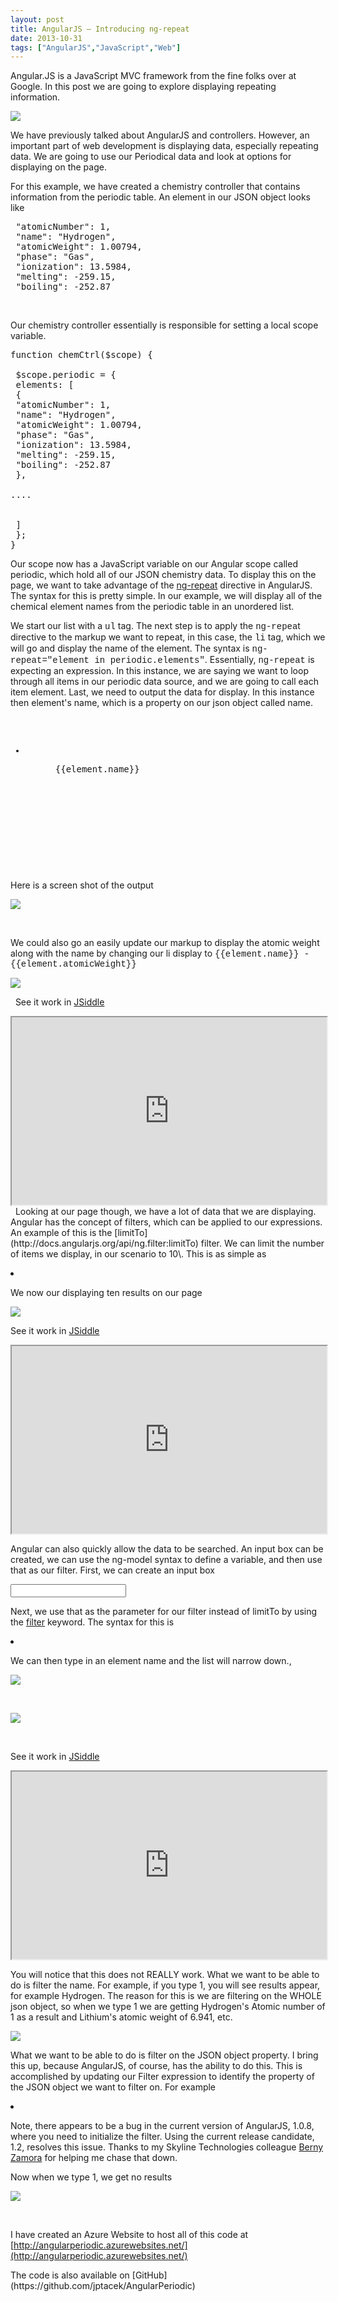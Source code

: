 ```yaml
---
layout: post
title: AngularJS – Introducing ng-repeat
date: 2013-10-31
tags: ["AngularJS","JavaScript","Web"]
---
```


Angular.JS is a JavaScript MVC framework from the fine folks over at Google. In this post we are going to explore displaying repeating information.

![](103113_1053_AngularJSIn1.png)

We have previously talked about AngularJS and controllers. However, an important part of web development is displaying data, especially repeating data. We are going to use our Periodical data and look at options for displaying on the page.

For this example, we have created a chemistry controller that contains information from the periodic table. An element in our JSON object looks like
<pre class="brush: js">
 "atomicNumber": 1,
 "name": "Hydrogen",
 "atomicWeight": 1.00794,
 "phase": "Gas",
 "ionization": 13.5984,
 "melting": -259.15,
 "boiling": -252.87
</pre>

&nbsp;

Our chemistry controller essentially is responsible for setting a local scope variable.

<pre class="brush: js">
function chemCtrl($scope) {

 $scope.periodic = {
 elements: [
 {
 "atomicNumber": 1,
 "name": "Hydrogen",
 "atomicWeight": 1.00794,
 "phase": "Gas",
 "ionization": 13.5984,
 "melting": -259.15,
 "boiling": -252.87
 },

....

&nbsp;
 ]
 };
}
</pre>

Our scope now has a JavaScript variable on our Angular scope called periodic, which hold all of our JSON chemistry data. To display this on the page, we want to take advantage of the [ng-repeat](http://docs.angularjs.org/api/ng.directive:ngRepeat) directive in AngularJS. The syntax for this is pretty simple. In our example, we will display all of the chemical element names from the periodic table in an unordered list.

We start our list with a <span style="font-family: Courier New;">ul</span> tag. The next step is to apply the <span style="font-family: Courier New;">ng-repea</span>t directive to the markup we want to repeat, in this case, the <span style="font-family: Courier New;">li</span> tag, which we will go and display the name of the element. The syntax is <span style="font-family: Courier New;">ng-repeat="element in periodic.elements"</span>. Essentially, <span style="font-family: Courier New;">ng-repeat</span> is expecting an expression. In this instance, we are saying we want to loop through all items in our periodic data source, and we are going to call each item element. Last, we need to output the data for display. In this instance then element's name, which is a property on our json object called name.

<pre class="brush: xml;">
<ul>

<li data-ng-repeat="element in periodic.elements">
<p style="margin-left: 36pt;">{{element.name}}
</p>
 </li>

</ul>

</pre>
&nbsp;

Here is a screen shot of the output

![](103113_1053_AngularJSIn2.png)

&nbsp;

We could also go an easily update our markup to display the atomic weight along with the name by changing our li display to
<span style="font-family: Courier New;">
 {{element.name}} - {{element.atomicWeight}}
</span>

![](103113_1053_AngularJSIn3.png)

&nbsp;
See it work in [JSiddle](http://jsfiddle.net)

<iframe style="width: 100%; height: 300px;" src="http://jsfiddle.net/jhptacek/yj27f/embedded/result,js,html" height="240" width="320"><br />
 Your browser does not allow iFrames.<br />
 </iframe>
&nbsp;
Looking at our page though, we have a lot of data that we are displaying. Angular has the concept of filters, which can be applied to our expressions. An example of this is the [limitTo](http://docs.angularjs.org/api/ng.filter:limitTo) filter. We can limit the number of items we display, in our scenario to 10\. This is as simple as

<span style="font-family: Courier New;"><li data-ng-repeat="element in periodic.elements'limitTo:10 ">
</span>

We now our displaying ten results on our page

![](103113_1053_AngularJSIn4.png)

See it work in [JSiddle](http://jsfiddle.net)

<iframe style="width: 100%; height: 300px;" src="http://jsfiddle.net/jhptacek/bubL6/embedded/result,js,html" height="240" width="320"><br />
  Your browser does not allow iFrames.<br />
  </iframe>

Angular can also quickly allow the data to be searched. An input box can be created, we can use the ng-model syntax to define a variable, and then use that as our filter. First, we can create an input box

<span style="font-family: Courier New;"><input type="text" data-ng-model="elementName"/>
</span>

Next, we use that as the parameter for our filter instead of limitTo by using the [filter](http://docs.angularjs.org/api/ng.filter:filter) keyword. The syntax for this is

<span style="font-family: Courier New;"><li data-ng-repeat="element in periodic.elements ' filter:elementName">
</span>

We can then type in an element name and the list will narrow down.,

![](103113_1053_AngularJSIn5.png)

&nbsp;

![](103113_1053_AngularJSIn6.png)

&nbsp;

See it work in [JSiddle](http://jsfiddle.net)

<iframe style="width: 100%; height: 300px;" src="http://jsfiddle.net/jhptacek/UxcSa/embedded/result,js,html" height="240" width="320"><br />
 Your browser does not allow iFrames.<br />
 </iframe>

You will notice that this does not REALLY work. What we want to be able to do is filter the name. For example, if you type 1, you will see results appear, for example Hydrogen. The reason for this is we are filtering on the WHOLE json object, so when we type 1 we are getting Hydrogen's Atomic number of 1 as a result and Lithium's atomic weight of 6.941, etc.

![](103113_1053_AngularJSIn7.png)

What we want to be able to do is filter on the JSON object property. I bring this up, because AngularJS, of course, has the ability to do this. This is accomplished by updating our Filter expression to identify the property of the JSON object we want to filter on. For example

<span style="font-family: Courier New;">
<li data-ng-repeat='element in periodic.elements ' filter:{name:elementNameOnly}'>
</span>

Note, there appears to be a bug in the current version of AngularJS, 1.0.8, where you need to initialize the filter. Using the current release candidate, 1.2, resolves this issue. Thanks to my Skyline Technologies colleague [Berny Zamora](https://twitter.com/bernyzamora) for helping me chase that down.

Now when we type 1, we get no results

![](103113_1053_AngularJSIn8.png)

&nbsp;

I have created an Azure Website to host all of this code at [http://angularperiodic.azurewebsites.net/](http://angularperiodic.azurewebsites.net/)

<p>The code is also available on [GitHub](https://github.com/jptacek/AngularPeriodic)
&nbsp;

&nbsp;

&nbsp;